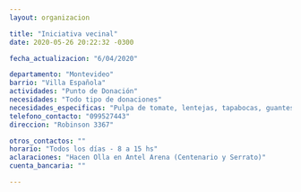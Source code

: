 ```yaml
---
layout: organizacion

title: "Iniciativa vecinal"
date: 2020-05-26 20:22:32 -0300

fecha_actualizacion: "6/04/2020"

departamento: "Montevideo"
barrio: "Villa Española"
actividades: "Punto de Donación"
necesidades: "Todo tipo de donaciones"
necesidades_especificas: "Pulpa de tomate, lentejas, tapabocas, guantes"
telefono_contacto: "099527443"
direccion: "Robinson 3367"

otros_contactos: ""
horario: "Todos los días - 8 a 15 hs"
aclaraciones: "Hacen Olla en Antel Arena (Centenario y Serrato)"
cuenta_bancaria: ""

---
```

